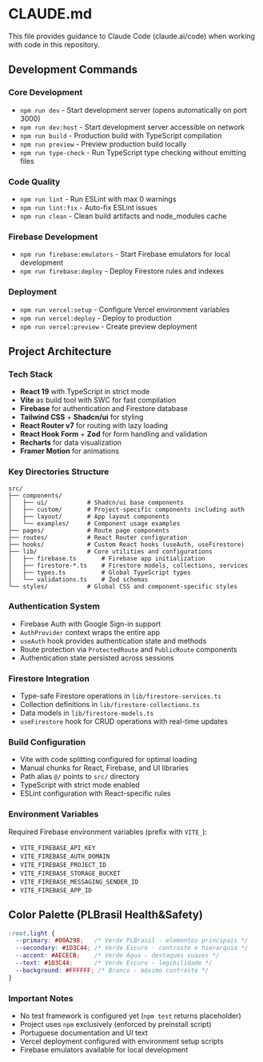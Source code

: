 # CLAUDE.md

This file provides guidance to Claude Code (claude.ai/code) when working with code in this repository.

## Development Commands

### Core Development
- `npm run dev` - Start development server (opens automatically on port 3000)
- `npm run dev:host` - Start development server accessible on network
- `npm run build` - Production build with TypeScript compilation
- `npm run preview` - Preview production build locally
- `npm run type-check` - Run TypeScript type checking without emitting files

### Code Quality
- `npm run lint` - Run ESLint with max 0 warnings
- `npm run lint:fix` - Auto-fix ESLint issues
- `npm run clean` - Clean build artifacts and node_modules cache

### Firebase Development
- `npm run firebase:emulators` - Start Firebase emulators for local development
- `npm run firebase:deploy` - Deploy Firestore rules and indexes

### Deployment
- `npm run vercel:setup` - Configure Vercel environment variables
- `npm run vercel:deploy` - Deploy to production
- `npm run vercel:preview` - Create preview deployment

## Project Architecture

### Tech Stack
- **React 19** with TypeScript in strict mode
- **Vite** as build tool with SWC for fast compilation
- **Firebase** for authentication and Firestore database
- **Tailwind CSS** + **Shadcn/ui** for styling
- **React Router v7** for routing with lazy loading
- **React Hook Form** + **Zod** for form handling and validation
- **Recharts** for data visualization
- **Framer Motion** for animations

### Key Directories Structure
```
src/
├── components/
│   ├── ui/           # Shadcn/ui base components
│   ├── custom/       # Project-specific components including auth
│   ├── layout/       # App layout components
│   └── examples/     # Component usage examples
├── pages/            # Route page components
├── routes/           # React Router configuration
├── hooks/            # Custom React hooks (useAuth, useFirestore)
├── lib/              # Core utilities and configurations
│   ├── firebase.ts       # Firebase app initialization
│   ├── firestore-*.ts    # Firestore models, collections, services
│   ├── types.ts          # Global TypeScript types
│   └── validations.ts    # Zod schemas
└── styles/           # Global CSS and component-specific styles
```

### Authentication System
- Firebase Auth with Google Sign-in support
- `AuthProvider` context wraps the entire app
- `useAuth` hook provides authentication state and methods
- Route protection via `ProtectedRoute` and `PublicRoute` components
- Authentication state persisted across sessions

### Firestore Integration
- Type-safe Firestore operations in `lib/firestore-services.ts`
- Collection definitions in `lib/firestore-collections.ts`
- Data models in `lib/firestore-models.ts`
- `useFirestore` hook for CRUD operations with real-time updates

### Build Configuration
- Vite with code splitting configured for optimal loading
- Manual chunks for React, Firebase, and UI libraries
- Path alias `@/` points to `src/` directory
- TypeScript with strict mode enabled
- ESLint configuration with React-specific rules

### Environment Variables
Required Firebase environment variables (prefix with `VITE_`):
- `VITE_FIREBASE_API_KEY`
- `VITE_FIREBASE_AUTH_DOMAIN`
- `VITE_FIREBASE_PROJECT_ID`
- `VITE_FIREBASE_STORAGE_BUCKET`
- `VITE_FIREBASE_MESSAGING_SENDER_ID`
- `VITE_FIREBASE_APP_ID`

## Color Palette (PLBrasil Health&Safety)
```css
:root.light {
  --primary: #00A298;   /* Verde PLBrasil - elementos principais */
  --secondary: #1D3C44; /* Verde Escuro - contraste e hierarquia */
  --accent: #AECECB;    /* Verde Água - destaques suaves */
  --text: #1D3C44;      /* Verde Escuro - legibilidade */
  --background: #FFFFFF; /* Branco - máximo contraste */
}
```

### Important Notes
- No test framework is configured yet (`npm test` returns placeholder)
- Project uses `npm` exclusively (enforced by preinstall script)
- Portuguese documentation and UI text
- Vercel deployment configured with environment setup scripts
- Firebase emulators available for local development